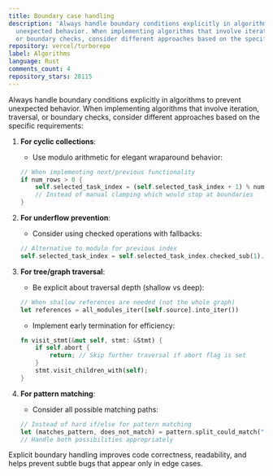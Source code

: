 ```yaml
---
title: Boundary case handling
description: 'Always handle boundary conditions explicitly in algorithms to prevent
  unexpected behavior. When implementing algorithms that involve iteration, traversal,
  or boundary checks, consider different approaches based on the specific requirements:'
repository: vercel/turborepo
label: Algorithms
language: Rust
comments_count: 4
repository_stars: 28115
---
```


Always handle boundary conditions explicitly in algorithms to prevent unexpected behavior. When implementing algorithms that involve iteration, traversal, or boundary checks, consider different approaches based on the specific requirements:

1. **For cyclic collections**:
   - Use modulo arithmetic for elegant wraparound behavior:
   ```rust
   // When implementing next/previous functionality
   if num_rows > 0 {
       self.selected_task_index = (self.selected_task_index + 1) % num_rows;
       // Instead of manual clamping which would stop at boundaries
   }
   ```

2. **For underflow prevention**:
   - Consider using checked operations with fallbacks:
   ```rust
   // Alternative to modulo for previous index
   self.selected_task_index = self.selected_task_index.checked_sub(1).unwrap_or(num_rows - 1);
   ```

3. **For tree/graph traversal**:
   - Be explicit about traversal depth (shallow vs deep):
   ```rust
   // When shallow references are needed (not the whole graph)
   let references = all_modules_iter([self.source].into_iter())
   ```
   
   - Implement early termination for efficiency:
   ```rust
   fn visit_stmt(&mut self, stmt: &Stmt) {
       if self.abort {
           return; // Skip further traversal if abort flag is set
       }
       stmt.visit_children_with(self);
   }
   ```

4. **For pattern matching**:
   - Consider all possible matching paths:
   ```rust
   // Instead of hard if/else for pattern matching
   let (matches_pattern, does_not_match) = pattern.split_could_match("./");
   // Handle both possibilities appropriately
   ```

Explicit boundary handling improves code correctness, readability, and helps prevent subtle bugs that appear only in edge cases.